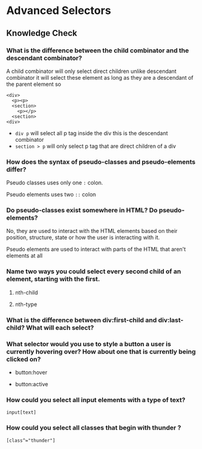 # Advanced Selectors

## Knowledge Check

### What is the difference between the child combinator and the descendant combinator?

A child combinator will only select direct children unlike descendant combinator it will select these element as long as they are a descendant of the parent element so

```
<div>
  <p><p>
  <section>
    <p></p>
  <section>
<div>
```

- `div p` will select all p tag inside the div this is the descendant combinator
- `section > p` will only select p tag that are direct children of a div 

### How does the syntax of pseudo-classes and pseudo-elements differ?

Pseudo classes uses only one `:` colon.

Pseudo elements uses two `::` colon

### Do pseudo-classes exist somewhere in HTML? Do pseudo-elements?

No, they are used to interact with the HTML elements based on their position, structure, state or how the user is interacting with it.

Pseudo elements are used to interact with parts of the HTML that aren't elements at all

### Name two ways you could select every second child of an element, starting with the first.

1. nth-child

2.  nth-type

### What is the difference between div:first-child and div:last-child? What will each select?

### What selector would you use to style a button a user is currently hovering over? How about one that is currently being clicked on?

- button:hover

- button:active

### How could you select all input elements with a type of text?

```
input[text]
```

### How could you select all classes that begin with thunder ?

```
[class^="thunder"]
```